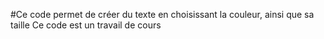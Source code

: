 #Ce code permet de créer du texte en choisissant la couleur, ainsi que sa taille
Ce code est un travail de cours
